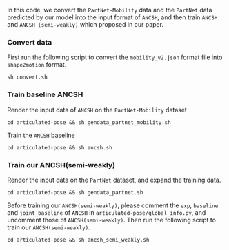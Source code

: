 In this code, we convert the `PartNet-Mobility` data and the `PartNet` data predicted by our model into the input format of `ANCSH`, and then train `ANCSH` and `ANCSH (semi-weakly)` which proposed in our paper.


### Convert data

First run the following script to convert the `mobility_v2.json` format file into `shape2motion` format.

```shell script
sh convert.sh
```

### Train baseline ANCSH

Render the input data of `ANCSH` on the `PartNet-Mobility` dataset

```shell script
cd articulated-pose && sh gendata_partnet_mobility.sh
```

Train the `ANCSH` baseline

```shell script
cd articulated-pose && sh ancsh.sh
```

### Train our ANCSH(semi-weakly)

Render the input data on the `PartNet` dataset, and expand the training data.

```shell script
cd articulated-pose && sh gendata_partnet.sh
```

Before training our `ANCSH(semi-weakly)`, please comment the `exp`, `baseline` and `joint_baseline` of `ANCSH` in `articulated-pose/global_info.py`, and uncomment those of `ANCSH(semi-weakly)`. Then run
the following script to train our `ANCSH(semi-weakly)`.

```shell script
cd articulated-pose && sh ancsh_semi_weakly.sh
```
